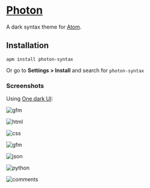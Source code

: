 # [Photon](https://atom.io/themes/photon-syntax)

A dark syntax theme for [Atom](https://atom.io/).

## Installation

```
apm install photon-syntax
```

Or go to __Settings > Install__ and search for `photon-syntax`

### Screenshots

Using [One dark UI](https://atom.io/themes/one-dark-ui):

![gfm](https://raw.githubusercontent.com/MaximSokolov/photon-syntax/master/img/ide.png)

![html](https://raw.githubusercontent.com/MaximSokolov/photon-syntax/master/img/html.png)

![css](https://raw.githubusercontent.com/MaximSokolov/photon-syntax/master/img/css.png)

![gfm](https://raw.githubusercontent.com/MaximSokolov/photon-syntax/master/img/gfm.png)

![json](https://raw.githubusercontent.com/MaximSokolov/photon-syntax/master/img/json.png)

![python](https://raw.githubusercontent.com/MaximSokolov/photon-syntax/master/img/python.png)

![comments](https://raw.githubusercontent.com/MaximSokolov/photon-syntax/master/img/comments.png)
